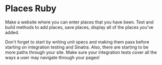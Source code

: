 # Places Ruby

Make a website where you can enter places that you have been. Test and build methods to add places, save places, display all of the places you've added.

Don't forget to start by writing unit specs and making them pass before starting on integration testing and Sinatra. Also, there are starting to be more paths through your site. Make sure your integration tests cover all the ways a user may navigate through your pages!
